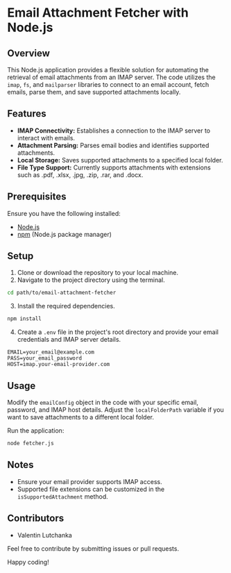 # Email Attachment Fetcher with Node.js

## Overview

This Node.js application provides a flexible solution for automating the retrieval of email attachments from an IMAP server. The code utilizes the `imap`, `fs`, and `mailparser` libraries to connect to an email account, fetch emails, parse them, and save supported attachments locally.

## Features

- **IMAP Connectivity:** Establishes a connection to the IMAP server to interact with emails.
- **Attachment Parsing:** Parses email bodies and identifies supported attachments.
- **Local Storage:** Saves supported attachments to a specified local folder.
- **File Type Support:** Currently supports attachments with extensions such as .pdf, .xlsx, .jpg, .zip, .rar, and .docx.

## Prerequisites

Ensure you have the following installed:

- [Node.js](https://nodejs.org/)
- [npm](https://www.npmjs.com/) (Node.js package manager)

## Setup

1. Clone or download the repository to your local machine.
2. Navigate to the project directory using the terminal.

```bash
cd path/to/email-attachment-fetcher
```

3. Install the required dependencies.

```bash
npm install
```

4. Create a `.env` file in the project's root directory and provide your email credentials and IMAP server details.

```env
EMAIL=your_email@example.com
PASS=your_email_password
HOST=imap.your-email-provider.com
```

## Usage

Modify the `emailConfig` object in the code with your specific email, password, and IMAP host details. Adjust the `localFolderPath` variable if you want to save attachments to a different local folder.

Run the application:

```bash
node fetcher.js
```

## Notes

- Ensure your email provider supports IMAP access.
- Supported file extensions can be customized in the `isSupportedAttachment` method.

## Contributors

- Valentin Lutchanka

Feel free to contribute by submitting issues or pull requests.

Happy coding!